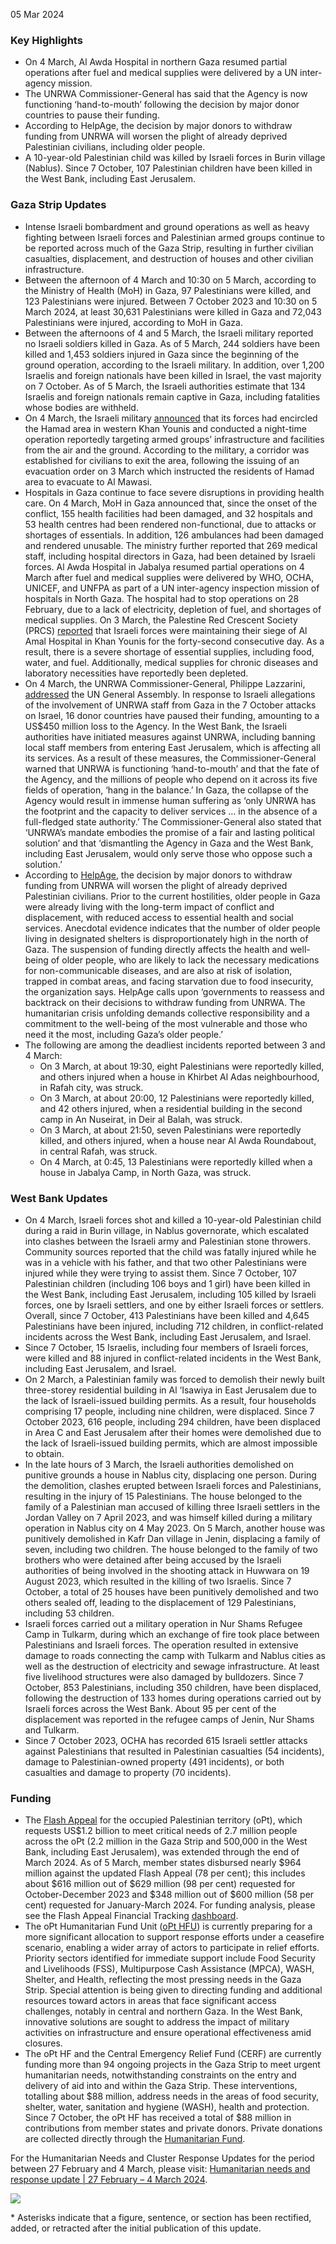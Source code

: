 05 Mar 2024 

### Key Highlights

* On 4 March, Al Awda Hospital in northern Gaza resumed partial operations after fuel and medical supplies were delivered by a UN inter-agency mission.
* The UNRWA Commissioner-General has said that the Agency is now functioning ‘hand-to-mouth’ following the decision by major donor countries to pause their funding.
* According to HelpAge, the decision by major donors to withdraw funding from UNRWA will worsen the plight of already deprived Palestinian civilians, including older people.
* A 10-year-old Palestinian child was killed by Israeli forces in Burin village (Nablus). Since 7 October, 107 Palestinian children have been killed in the West Bank, including East Jerusalem.

### Gaza Strip Updates

* Intense Israeli bombardment and ground operations as well as heavy fighting between Israeli forces and Palestinian armed groups continue to be reported across much of the Gaza Strip, resulting in further civilian casualties, displacement, and destruction of houses and other civilian infrastructure.
* Between the afternoon of 4 March and 10:30 on 5 March, according to the Ministry of Health (MoH) in Gaza, 97 Palestinians were killed, and 123 Palestinians were injured. Between 7 October 2023 and 10:30 on 5 March 2024, at least 30,631 Palestinians were killed in Gaza and 72,043 Palestinians were injured, according to MoH in Gaza.
* Between the afternoons of 4 and 5 March, the Israeli military reported no Israeli soldiers killed in Gaza. As of 5 March, 244 soldiers have been killed and 1,453 soldiers injured in Gaza since the beginning of the ground operation, according to the Israeli military. In addition, over 1,200 Israelis and foreign nationals have been killed in Israel, the vast majority on 7 October. As of 5 March, the Israeli authorities estimate that 134 Israelis and foreign nationals remain captive in Gaza, including fatalities whose bodies are withheld.
* On 4 March, the Israeli military [announced](https://x.com/AvichayAdraee/status/1764613824622010388?s=20) that its forces had encircled the Hamad area in western Khan Younis and conducted a night-time operation reportedly targeting armed groups’ infrastructure and facilities from the air and the ground. According to the military, a corridor was established for civilians to exit the area, following the issuing of an evacuation order on 3 March which instructed the residents of Hamad area to evacuate to Al Mawasi.
* Hospitals in Gaza continue to face severe disruptions in providing health care. On 4 March, MoH in Gaza announced that, since the onset of the conflict, 155 health facilities had been damaged, and 32 hospitals and 53 health centres had been rendered non-functional, due to attacks or shortages of essentials. In addition, 126 ambulances had been damaged and rendered unusable. The ministry further reported that 269 medical staff, including hospital directors in Gaza, had been detained by Israeli forces. Al Awda Hospital in Jabalya resumed partial operations on 4 March after fuel and medical supplies were delivered by WHO, OCHA, UNICEF, and UNFPA as part of a UN inter-agency inspection mission of hospitals in North Gaza. The hospital had to stop operations on 28 February, due to a lack of electricity, depletion of fuel, and shortages of medical supplies. On 3 March, the Palestine Red Crescent Society (PRCS) [reported](https://twitter.com/PalestineRCS/status/1764250878293266683) that Israeli forces were maintaining their siege of Al Amal Hospital in Khan Younis for the forty-second consecutive day. As a result, there is a severe shortage of essential supplies, including food, water, and fuel. Additionally, medical supplies for chronic diseases and laboratory necessities have reportedly been depleted.
* On 4 March, the UNRWA Commissioner-General, Philippe Lazzarini, [addressed](https://www.unrwa.org/newsroom/official-statements/statement-commissioner-general-unrwa-general-assembly) the UN General Assembly. In response to Israeli allegations of the involvement of UNRWA staff from Gaza in the 7 October attacks on Israel, 16 donor countries have paused their funding, amounting to a US$450 million loss to the Agency. In the West Bank, the Israeli authorities have initiated measures against UNRWA, including banning local staff members from entering East Jerusalem, which is affecting all its services. As a result of these measures, the Commissioner-General warned that UNRWA is functioning ‘hand-to-mouth’ and that the fate of the Agency, and the millions of people who depend on it across its five fields of operation, ‘hang in the balance.’ In Gaza, the collapse of the Agency would result in immense human suffering as ‘only UNRWA has the footprint and the capacity to deliver services … in the absence of a full-fledged state authority.’ The Commissioner-General also stated that ‘UNRWA’s mandate embodies the promise of a fair and lasting political solution’ and that ‘dismantling the Agency in Gaza and the West Bank, including East Jerusalem, would only serve those who oppose such a solution.’
* According to [HelpAge](https://www.helpage.org/news/silent-struggles-impact-of-unrwa-defunding-on-gazas-older-generation/), the decision by major donors to withdraw funding from UNRWA will worsen the plight of already deprived Palestinian civilians. Prior to the current hostilities, older people in Gaza were already living with the long-term impact of conflict and displacement, with reduced access to essential health and social services. Anecdotal evidence indicates that the number of older people living in designated shelters is disproportionately high in the north of Gaza. The suspension of funding directly affects the health and well-being of older people, who are likely to lack the necessary medications for non-communicable diseases, and are also at risk of isolation, trapped in combat areas, and facing starvation due to food insecurity, the organization says. HelpAge calls upon ‘governments to reassess and backtrack on their decisions to withdraw funding from UNRWA. The humanitarian crisis unfolding demands collective responsibility and a commitment to the well-being of the most vulnerable and those who need it the most, including Gaza’s older people.’
* The following are among the deadliest incidents reported between 3 and 4 March:  
   * On 3 March, at about 19:30, eight Palestinians were reportedly killed, and others injured when a house in Khirbet Al Adas neighbourhood, in Rafah city, was struck.  
   * On 3 March, at about 20:00, 12 Palestinians were reportedly killed, and 42 others injured, when a residential building in the second camp in An Nuseirat, in Deir al Balah, was struck.  
   * On 3 March, at about 21:50, seven Palestinians were reportedly killed, and others injured, when a house near Al Awda Roundabout, in central Rafah, was struck.  
   * On 4 March, at 0:45, 13 Palestinians were reportedly killed when a house in Jabalya Camp, in North Gaza, was struck.

### West Bank Updates

* On 4 March, Israeli forces shot and killed a 10-year-old Palestinian child during a raid in Burin village, in Nablus governorate, which escalated into clashes between the Israeli army and Palestinian stone throwers. Community sources reported that the child was fatally injured while he was in a vehicle with his father, and that two other Palestinians were injured while they were trying to assist them. Since 7 October, 107 Palestinian children (including 106 boys and 1 girl) have been killed in the West Bank, including East Jerusalem, including 105 killed by Israeli forces, one by Israeli settlers, and one by either Israeli forces or settlers. Overall, since 7 October, 413 Palestinians have been killed and 4,645 Palestinians have been injured, including 712 children, in conflict-related incidents across the West Bank, including East Jerusalem, and Israel.
* Since 7 October, 15 Israelis, including four members of Israeli forces, were killed and 88 injured in conflict-related incidents in the West Bank, including East Jerusalem, and Israel.
* On 2 March, a Palestinian family was forced to demolish their newly built three-storey residential building in Al ‘Isawiya in East Jerusalem due to the lack of Israeli-issued building permits. As a result, four households comprising 17 people, including nine children, were displaced. Since 7 October 2023, 616 people, including 294 children, have been displaced in Area C and East Jerusalem after their homes were demolished due to the lack of Israeli-issued building permits, which are almost impossible to obtain.
* In the late hours of 3 March, the Israeli authorities demolished on punitive grounds a house in Nablus city, displacing one person. During the demolition, clashes erupted between Israeli forces and Palestinians, resulting in the injury of 15 Palestinians. The house belonged to the family of a Palestinian man accused of killing three Israeli settlers in the Jordan Valley on 7 April 2023, and was himself killed during a military operation in Nablus city on 4 May 2023\. On 5 March, another house was punitively demolished in Kafr Dan village in Jenin, displacing a family of seven, including two children. The house belonged to the family of two brothers who were detained after being accused by the Israeli authorities of being involved in the shooting attack in Huwwara on 19 August 2023, which resulted in the killing of two Israelis. Since 7 October, a total of 25 houses have been punitively demolished and two others sealed off, leading to the displacement of 129 Palestinians, including 53 children.
* Israeli forces carried out a military operation in Nur Shams Refugee Camp in Tulkarm, during which an exchange of fire took place between Palestinians and Israeli forces. The operation resulted in extensive damage to roads connecting the camp with Tulkarm and Nablus cities as well as the destruction of electricity and sewage infrastructure. At least five livelihood structures were also damaged by bulldozers. Since 7 October, 853 Palestinians, including 350 children, have been displaced, following the destruction of 133 homes during operations carried out by Israeli forces across the West Bank. About 95 per cent of the displacement was reported in the refugee camps of Jenin, Nur Shams and Tulkarm.
* Since 7 October 2023, OCHA has recorded 615 Israeli settler attacks against Palestinians that resulted in Palestinian casualties (54 incidents), damage to Palestinian-owned property (491 incidents), or both casualties and damage to property (70 incidents).

### Funding

* The [Flash Appeal](https://www.ochaopt.org/content/flash-appeal-2023-extension-through-march-2024) for the occupied Palestinian territory (oPt), which requests US$1.2 billion to meet critical needs of 2.7 million people across the oPt (2.2 million in the Gaza Strip and 500,000 in the West Bank, including East Jerusalem), was extended through the end of March 2024\. As of 5 March, member states disbursed nearly $964 million against the updated Flash Appeal (78 per cent); this includes about $616 million out of $629 million (98 per cent) requested for October-December 2023 and $348 million out of $600 million (58 per cent) requested for January-March 2024\. For funding analysis, please see the Flash Appeal Financial Tracking [dashboard](https://app.powerbi.com/view?r=eyJrIjoiZDA2NmZiNDYtNDA1Ni00Nzg4LWFkNDItNDI3YmM3ZjMyYjA4IiwidCI6IjBmOWUzNWRiLTU0NGYtNGY2MC1iZGNjLTVlYTQxNmU2ZGM3MCIsImMiOjh9).
* The oPt Humanitarian Fund Unit ([oPt HFU](https://www.ochaopt.org/sites/default/files/opt%5Fhumanitarian%5Fpooled%5Ffund%5Fdashboard%5FJanuary%5F2024.pdf)) is currently preparing for a more significant allocation to support response efforts under a ceasefire scenario, enabling a wider array of actors to participate in relief efforts. Priority sectors identified for immediate support include Food Security and Livelihoods (FSS), Multipurpose Cash Assistance (MPCA), WASH, Shelter, and Health, reflecting the most pressing needs in the Gaza Strip. Special attention is being given to directing funding and additional resources toward actors in areas that face significant access challenges, notably in central and northern Gaza. In the West Bank, innovative solutions are sought to address the impact of military activities on infrastructure and ensure operational effectiveness amid closures.
* The oPt HF and the Central Emergency Relief Fund (CERF) are currently funding more than 94 ongoing projects in the Gaza Strip to meet urgent humanitarian needs, notwithstanding constraints on the entry and delivery of aid into and within the Gaza Strip. These interventions, totalling about $88 million, address needs in the areas of food security, shelter, water, sanitation and hygiene (WASH), health and protection. Since 7 October, the oPt HF has received a total of $88 million in contributions from member states and private donors. Private donations are collected directly through the [Humanitarian Fund](https://crisisrelief.un.org/opt-crisis).

For the Humanitarian Needs and Cluster Response Updates for the period between 27 February and 4 March, please visit: [Humanitarian needs and response update | 27 February – 4 March 2024](https://www.ochaopt.org/content/humanitarian-needs-and-response-update-27-february-4-march-2024).

[ ![](/sites/default/files/styles/phone_x1_767_/public/flash-update-no3_oct_escalation-2023-opt_map1.jpg?itok=XuQheK4l)](/sites/default/files/flash-update-no3%5Foct%5Fescalation-2023-opt%5Fmap1.jpg) 

\* Asterisks indicate that a figure, sentence, or section has been rectified, added, or retracted after the initial publication of this update.